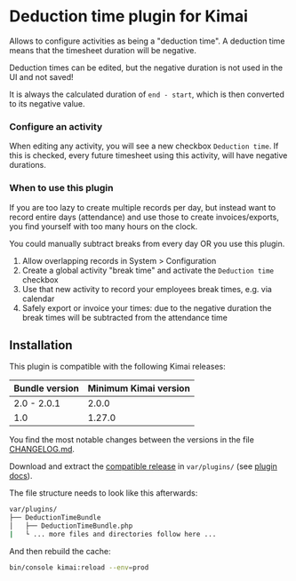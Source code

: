 # Deduction time plugin for Kimai

Allows to configure activities as being a "deduction time".
A deduction time means that the timesheet duration will be negative.

Deduction times can be edited, but the negative duration is not used in the UI and not saved!

It is always the calculated duration of `end - start`, which is then converted to its negative value.

### Configure an activity

When editing any activity, you will see a new checkbox `Deduction time`.
If this is checked, every future timesheet using this activity, will have negative durations.

### When to use this plugin

If you are too lazy to create multiple records per day, but instead want to record entire days (attendance) and use those to create invoices/exports, 
you find yourself with too many hours on the clock.

You could manually subtract breaks from every day OR you use this plugin.

1. Allow overlapping records in System > Configuration
2. Create a global activity "break time" and activate the `Deduction time` checkbox
3. Use that new activity to record your employees break times, e.g. via calendar
4. Safely export or invoice your times: due to the negative duration the break times will be subtracted from the attendance time

## Installation

This plugin is compatible with the following Kimai releases:

| Bundle version | Minimum Kimai version |
|----------------|-----------------------|
| 2.0 - 2.0.1    | 2.0.0                 |
| 1.0            | 1.27.0                |

You find the most notable changes between the versions in the file [CHANGELOG.md](CHANGELOG.md).

Download and extract the [compatible release](https://github.com/Keleo/DeductionTimeBundle/releases) in `var/plugins/` (see [plugin docs](https://www.kimai.org/documentation/plugin-management.html)).

The file structure needs to look like this afterwards:

```bash
var/plugins/
├── DeductionTimeBundle
│   ├── DeductionTimeBundle.php
|   └ ... more files and directories follow here ... 
```

And then rebuild the cache: 
```bash
bin/console kimai:reload --env=prod
```
